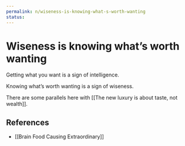 ```yaml
---
permalink: n/wiseness-is-knowing-what-s-worth-wanting
status: 
---
```

# Wiseness is knowing what’s worth wanting

Getting what you want is a sign of intelligence.

Knowing what’s worth wanting is a sign of wiseness.

There are some parallels here with [[The new luxury is about taste, not wealth]].

## References

- [[Brain Food Causing Extraordinary]]

